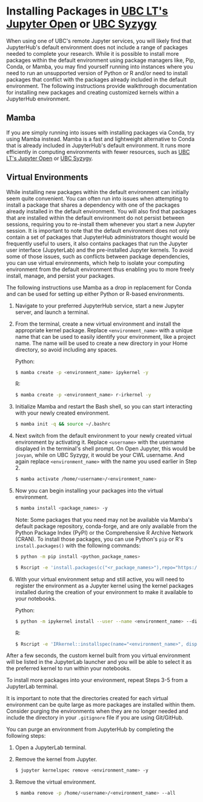 # Installing Packages in [UBC LT's Jupyter Open](https://open.jupyter.ubc.ca/) or [UBC Syzygy](https://ubc.syzygy.ca/)

When using one of UBC's remote Jupyter services, you will likely find that
JupyterHub's default environment does not include a range of packages needed to
complete your research. While it is possible to install more packages within the
default environment using package managers like, Pip, Conda, or Mamba, you may
find yourself running into instances where you need to run an unsupported
version of Python or R and/or need to install packages that conflict with the
packages already included in the default environment. The following instructions
provide walkthrough documentation for installing new packages and creating
customized kernels within a JupyterHub environment.

## Mamba

If you are simply running into issues with installing packages via Conda, try
using Mamba instead. Mamba is a fast and lightweight alternative to Conda that
is already included in JupyterHub's default environment. It runs more
efficiently in computing environments with fewer resources, such as
[UBC LT's Jupyter Open](https://open.jupyter.ubc.ca/) or
[UBC Syzygy](https://ubc.syzygy.ca/).

## Virtual Environments

While installing new packages within the default environment can initially seem
quite convenient. You can often run into issues when attempting to install a
package that shares a dependency with one of the packages already installed in
the default environment. You will also find that packages that are installed
within the default environment do not persist between sessions, requiring you to
re-install them whenever you start a new Jupyter session. It is important to
note that the default environment does not only contain a set of packages that
JupyterHub administrators thought would be frequently useful to users, it also
contains packages that run the Jupyter user interface (JupyterLab) and the
pre-installed Jupyter kernels. To avoid some of those issues, such as conflicts
between package dependencies, you can use virtual environments, which help to
isolate your computing environment from the default environment thus enabling
you to more freely install, manage, and persist your packages.

The following instructions use Mamba as a drop in replacement for Conda and can
be used for setting up either Python or R-based environments.

1.  Navigate to your preferred JupyterHub service, start a new Jupyter server,
    and launch a terminal.

2.  From the terminal, create a new virtual environment and install the
    appropriate kernel package. Replace `<environment_name>` with a unique name
    that can be used to easily identify your environment, like a project name.
    The name will be used to create a new directory in your Home directory, so
    avoid including any spaces.

    Python:

    ```bash
    $ mamba create -p <environment_name> ipykernel -y
    ```

    R:

    ```bash
    $ mamba create -p <environment_name> r-irkernel -y
    ```

3.  Initialize Mamba and restart the Bash shell, so you can start interacting
    with your newly created environment.

    ```bash
    $ mamba init -q && source ~/.bashrc
    ```

4.  Next switch from the default environment to your newly created virtual
    environment by activating it. Replace `<username>` with the username
    displayed in the terminal's shell prompt. On Open Jupyter, this would be
    `jovyan`, while on UBC Syzygy, it would be your CWL username. And again
    replace `<environment_name>` with the name you used earlier in Step 2.

    ```bash
    $ mamba activate /home/<username>/<environment_name>
    ```

5.  Now you can begin installing your packages into the virtual environment.

    ```bash
    $ mamba install <package_names> -y
    ```

    Note: Some packages that you need may not be available via Mamba's default
    package repository, conda-forge, and are only available from the Python
    Package Index (PyPI) or the Comprehensive R Archive Network (CRAN). To
    install those packages, you can use Python's `pip` or R's
    `install.packages()` with the following commands:

    ```bash
    $ python -m pip install <python_package_names>
    ```

    ```bash
    $ Rscript -e 'install.packages(c("<r_package_names>"),repo="https://mirror.rcg.sfu.ca/mirror/CRAN/",quiet=TRUE)'`
    ```

6.  With your virtual environment setup and still active, you will need to
    register the environment as a Jupyter kernel using the kernel packages
    installed during the creation of your environment to make it available to
    your notebooks.

    Python:

    ```bash
    $ python -m ipykernel install --user --name <environment_name> --display-name "Python (<environment_name>)"
    ```

    R:

    ```bash
    $ Rscript -e 'IRkernel::installspec(name="<environment_name>", displayname="R (<environment_name>)")'`
    ```

After a few seconds, the custom kernel built from you virtual environment will
be listed in the JupyterLab launcher and you will be able to select it as the
preferred kernel to run within your notebooks.

To install more packages into your environment, repeat Steps 3-5 from a
JupyterLab terminal.

It is important to note that the directories created for each virtual
environment can be quite large as more packages are installed within them.
Consider purging the environments when they are no longer needed and include the
directory in your `.gitignore` file if you are using Git/GitHub.

You can purge an environment from JupyterHub by completing the following steps:

1. Open a JupyterLab terminal.

2. Remove the kernel from Jupyter.

   ```bash
   $ jupyter kernelspec remove <environment_name> -y
   ```

3. Remove the virtual environment.

   ```bash
   $ mamba remove -p /home/<username>/<environment_name> --all
   ```
